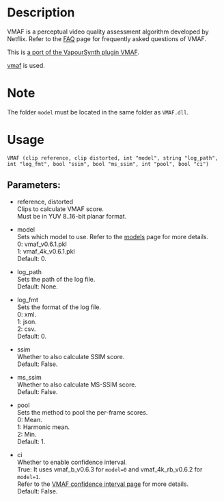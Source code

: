# Description

VMAF is a perceptual video quality assessment algorithm developed by Netflix. Refer to the [FAQ](https://github.com/Netflix/vmaf/blob/master/FAQ.md) page for frequently asked questions of VMAF.

This is [a port of the VapourSynth plugin VMAF](https://github.com/HomeOfVapourSynthEvolution/VapourSynth-VMAF).

[vmaf](https://github.com/Netflix/vmaf/tree/v1.3.15) is used.

# Note

The folder `model` must be located in the same folder as `VMAF.dll`.

# Usage

```
VMAF (clip reference, clip distorted, int "model", string "log_path", int "log_fmt", bool "ssim", bool "ms_ssim", int "pool", bool "ci")
```

## Parameters:

- reference, distorted\
    Clips to calculate VMAF score.\
    Must be in YUV 8..16-bit planar format.
    
- model\
    Sets which model to use. Refer to the [models](https://github.com/Netflix/vmaf/blob/v1.3.15/resource/doc/models.md) page for more details.\
    0: vmaf_v0.6.1.pkl\
    1: vmaf_4k_v0.6.1.pkl\
    Default: 0.

- log_path\
    Sets the path of the log file.\
    Default: None.
    
- log_fmt\
    Sets the format of the log file.\
    0: xml.\
    1: json.\
    2: csv.\
    Default: 0.
    
- ssim\
    Whether to also calculate SSIM score.\
    Default: False.
    
- ms_ssim\
    Whether to also calculate MS-SSIM score.\
    Default: False.
    
- pool\
    Sets the method to pool the per-frame scores.\
    0: Mean.\
    1: Harmonic mean.\
    2: Min.\
    Default: 1.
    
- ci\
    Whether to enable confidence interval.\
    True: It uses vmaf_b_v0.6.3 for `model=0` and vmaf_4k_rb_v0.6.2 for `model=1`.\
    Refer to the [VMAF confidence interval page](https://github.com/Netflix/vmaf/blob/v1.3.15/resource/doc/conf_interval.md) for more details.\
    Default: False.
    